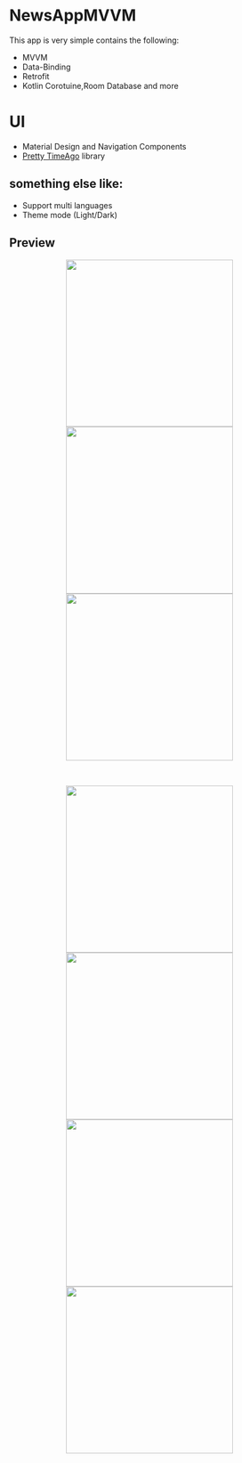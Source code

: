 # NewsAppMVVM

This app is very simple contains the following:

- MVVM
- Data-Binding
- Retrofit
- Kotlin Corotuine,Room Database and more

# UI
- Material Design and Navigation Components
- [Pretty TimeAgo](https://github.com/shamalka/Pretty-TimeAgo-android-library) library 

## something else like:
- Support multi languages
- Theme mode (Light/Dark)

## Preview

<p align="center">
  <img src="https://user-images.githubusercontent.com/84254470/141066921-066fa605-42e2-4557-8450-33a6b7c2e9a7.png" width="300" hieght="400">
  <img src="https://user-images.githubusercontent.com/84254470/141106773-718522ce-1a8e-4a56-9243-7cc4b1c842dc.png" width="300" hieght="400">
  <img src="https://user-images.githubusercontent.com/84254470/141067520-03c73c7f-18b2-4c57-b166-fbcc5c810f75.png" width="300" hieght="400">
</p>
<br>
<p align="center">
    <img src="https://user-images.githubusercontent.com/84254470/141067529-90a26f66-fc62-4660-9eaa-079acc6a790c.png" width="300" hieght="400">
  <img src="https://user-images.githubusercontent.com/84254470/141067535-4ae3a42c-a0ab-4ed6-aee5-5ba6a9ac7a59.png" width="300" hieght="400">
  <img src="https://user-images.githubusercontent.com/84254470/141067537-88532450-e736-4ac9-9af8-3630d8302d75.png" width="300" hieght="400">
  <img src="https://user-images.githubusercontent.com/84254470/141107362-29bef62e-78f5-41d7-9379-2e1977f08be4.png" width="300" hieght="400">
</p>
